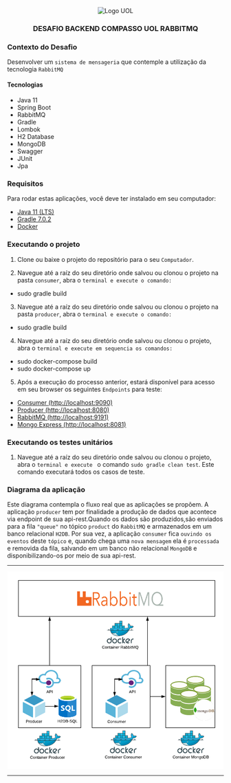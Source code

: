 <p align="center">
  <img align="center" alt="Logo UOL" src="https://compasso.com.br/wp-content/uploads/2020/07/LogoCompasso-Negativo.png" />
</p>

<h3 align="center">
  DESAFIO BACKEND COMPASSO UOL RABBITMQ
</h3>


### Contexto do Desafio

Desenvolver um `sistema de mensageria` que contemple a utilização da tecnologia `RabbitMQ`

<h4>Tecnologias</h4>
<ul>
  <li> Java 11
  <li> Spring Boot 
  <li> RabbitMQ
  <li> Gradle
  <li> Lombok
  <li> H2 Database
  <li> MongoDB
  <li> Swagger
  <li> JUnit
  <li> Jpa
</ul>

### Requisitos

Para rodar estas aplicações, você deve ter instalado em seu computador:

<ul> 
   <li><a href="https://www.azul.com/downloads/?package=jdk" target="_blank">Java 11 (LTS)</a>
   <li><a href="https://gradle.org/next-steps/?version=7.0.2&format=bin" target="_blank">Gradle 7.0.2</a>  
  <li><a href="https://docs.docker.com/get-started/" target="_blank">Docker</a>
</ul> 

### Executando o projeto

1. Clone ou baixe o projeto do repositório para o seu `Computador`.

2. Navegue até a raíz do seu diretório onde salvou ou clonou o projeto na pasta `consumer`, abra o `terminal e execute o comando:`
<ul> 
   <li> sudo gradle build
</ul>

3. Navegue até a raíz do seu diretório onde salvou ou clonou o projeto na pasta `producer`, abra o `terminal e execute o comando:`
<ul> 
   <li> sudo gradle build
</ul>

4. Navegue até a raíz do seu diretório onde salvou ou clonou o projeto, abra o `terminal e execute em sequencia os comandos:`
<ul> 
   <li> sudo docker-compose build
   <li> sudo docker-compose up
</ul>

5. Após a execução do processo anterior, estará disponível para acesso em seu browser os seguintes `Endpoints` para teste:
<ul> 
  <li>
   <a href="http://localhost:9090" target="_blank">Consumer (http://localhost:9090)</a>
  <li>
   <a href="http://localhost:8080" target="_blank">Producer (http://localhost:8080)</a>
  <li>
   <a href="http://localhost:9191" target="_blank">RabbitMQ (http://localhost:9191)</a>
  <li>
   <a href="http://localhost:8081" target="_blank">Mongo Express (http://localhost:8081)</a>
</ul> 

### Executando os testes unitários

1. Navegue até a raíz do seu diretório onde salvou ou clonou o projeto, abra o `terminal e execute ` o comando `sudo gradle clean test`. Este comando executará todos os casos de teste.

### Diagrama da aplicação

Este diagrama contempla o fluxo real que as aplicações se propõem. A aplicação `producer` tem por finalidade a produção de dados que acontece via endpoint de sua api-rest.Quando os dados são produzidos,são enviados para a fila `"queue"` no tópico `product` do `RabbitMQ` e armazenados em um banco relacional `H2DB`. Por sua vez, a aplicação `consumer` fica `ouvindo os eventos` deste `tópico` e, quando chega uma `nova mensagem` ela é `processada` e removida da fila, salvando em um banco não relacional `MongoDB` e disponibilizando-os por meio de sua api-rest.

<hr>
<p align="center">
  <img align="center" src="https://raw.githubusercontent.com/RodrigoAntonioCruz/assets/main/diagrama-1.0.png" />
</p>
<hr>
